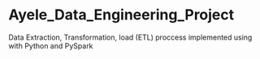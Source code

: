 # Ayele_Data_Engineering_Project
 Data Extraction, Transformation, load (ETL) proccess implemented using  with Python and PySpark
